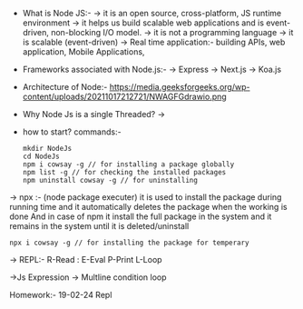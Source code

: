 - What is Node JS:-
  -> it is an open source, cross-platform, JS runtime environment
  -> it helps us build scalable web applications and is event-driven, non-blocking I/O model.
  -> it is not a programming language
  -> it is scalable (event-driven)
  -> Real time application:- building APIs, web application, Mobile Applications,

- Frameworks associated with Node.js:-
  -> Express
  -> Next.js
  -> Koa.js

- Architecture of Node:-
  https://media.geeksforgeeks.org/wp-content/uploads/20211017212721/NWAGFGdrawio.png

- Why Node Js is a single Threaded?
  ->

- how to start?
  commands:-
  ```
  mkdir NodeJs
  cd NodeJs
  npm i cowsay -g // for installing a package globally
  npm list -g // for checking the installed packages
  npm uninstall cowsay -g // for uninstalling
  ```

-> npx :- (node package executer)
it is used to install the package during running time and it automatically deletes the package when the working is done
And in case of npm it install the full package in the system and it remains in the system until it is deleted/uninstall

```
npx i cowsay -g // for installing the package for temperary
```

-> REPL:-
R-Read :
E-Eval
P-Print
L-Loop

->Js Expression
-> Multline condition loop

Homework:-
19-02-24
Repl
